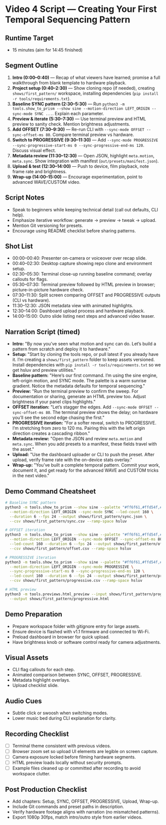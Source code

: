 # Video 4 Script — Creating Your First Temporal Sequencing Pattern

## Runtime Target
- 15 minutes (aim for 14:45 finished)

## Segment Outline
1. **Intro (0:00–0:40)** — Recap of what viewers have learned; promise a full walkthrough from blank template to hardware playback.
2. **Project setup (0:40–2:30)** — Show cloning repo (if needed), creating `shows/first_pattern/` workspace, installing dependencies (`pip install -r tools/requirements.txt`).
3. **Baseline SYNC pattern (2:30–5:30)** — Run `python3 -m tools.show_to_prism --show sine --motion-direction LEFT_ORIGIN --sync-mode SYNC ...`. Explain each parameter.
4. **Preview & iterate (5:30–7:30)** — Use terminal preview and HTML preview to sanity check. Mention brightness adjustments.
5. **Add OFFSET (7:30–9:30)** — Re-run CLI with `--sync-mode OFFSET --sync-offset-ms 80`. Compare terminal preview vs hardware.
6. **Switch to PROGRESSIVE (9:30–11:30)** — Add `--sync-mode PROGRESSIVE --sync-progressive-start-ms 0 --sync-progressive-end-ms 120`. Discuss visual effect.
7. **Metadata review (11:30–12:30)** — Open JSON, highlight `meta.motion`, `meta.sync`. Show integration with manifest (`out/presets/manifest.json`).
8. **Upload & test (12:30–14:00)** — Push to device, film playback, note frame rate and brightness.
9. **Wrap-up (14:00–15:00)** — Encourage experimentation, point to advanced WAVE/CUSTOM video.

## Script Notes
- Speak to beginners while keeping technical detail (call out defaults, CLI help).
- Emphasize iterative workflow: generate -> preview -> tweak -> upload.
- Mention Git versioning for presets.
- Encourage using README checklist before sharing patterns.

## Shot List
- 00:00–00:40: Presenter on-camera or voiceover over recap slide.
- 00:40–02:30: Desktop capture showing repo clone and environment setup.
- 02:30–05:30: Terminal close-up running baseline command; overlay callouts for flags.
- 05:30–07:30: Terminal preview followed by HTML preview in browser; picture-in-picture hardware check.
- 07:30–11:30: Split screen comparing OFFSET and PROGRESSIVE outputs (CLI vs hardware).
- 11:30–12:30: JSON metadata view with animated highlights.
- 12:30–14:00: Dashboard upload process and hardware playback.
- 14:00–15:00: Outro slide listing next steps and advanced video teaser.

## Narration Script (timed)
- **Intro:** "By now you’ve seen what motion and sync can do. Let’s build a pattern from scratch and deploy it to hardware."
- **Setup:** "Start by cloning the tools repo, or pull latest if you already have it. I’m creating a `shows/first_pattern` folder to keep assets versioned. Install dependencies with `pip install -r tools/requirements.txt` so we get hsluv and preview utilities."
- **Baseline pattern:** "Here’s our first command. I’m using the sine engine, left-origin motion, and SYNC mode. The palette is a warm sunrise gradient. Notice the metadata defaults for temporal sequencing."
- **Preview:** "Run the terminal preview to confirm the sweep. For documentation or sharing, generate an HTML preview too. Adjust brightness if your panel clips highlights."
- **OFFSET iteration:** "Let’s stagger the edges. Add `--sync-mode OFFSET --sync-offset-ms 80`. The terminal preview shows the delay; on hardware you’ll see the second edge chasing the first."
- **PROGRESSIVE iteration:** "For a softer reveal, switch to PROGRESSIVE. I’m stretching from zero to 120 ms. Pairing this with the left origin direction creates a cascading ribbon."
- **Metadata review:** "Open the JSON and review `meta.motion` and `meta.sync`. When you add presets to a manifest, these fields travel with the asset."
- **Upload:** "Use the dashboard uploader or CLI to push the preset. After upload, verify frame rate with the on-device stats overlay."
- **Wrap-up:** "You’ve built a complete temporal pattern. Commit your work, document it, and get ready for the advanced WAVE and CUSTOM tricks in the next video."

## Demo Command Cheatsheet
```bash
# Baseline SYNC pattern
python3 -m tools.show_to_prism --show sine --palette "#ff6f61,#ffd54f,#00bcd4" \
  --motion-direction LEFT_ORIGIN --sync-mode SYNC --led-count 160 \
  --duration 6 --fps 24 --output shows/first_pattern/sync.json \
  --csv shows/first_pattern/sync.csv --ramp-space hsluv

# OFFSET iteration
python3 -m tools.show_to_prism --show sine --palette "#ff6f61,#ffd54f,#00bcd4" \
  --motion-direction LEFT_ORIGIN --sync-mode OFFSET --sync-offset-ms 80 \
  --led-count 160 --duration 6 --fps 24 --output shows/first_pattern/offset.json \
  --csv shows/first_pattern/offset.csv --ramp-space hsluv

# PROGRESSIVE iteration
python3 -m tools.show_to_prism --show sine --palette "#ff6f61,#ffd54f,#00bcd4" \
  --motion-direction LEFT_ORIGIN --sync-mode PROGRESSIVE \
  --sync-progressive-start-ms 0 --sync-progressive-end-ms 120 \
  --led-count 160 --duration 6 --fps 24 --output shows/first_pattern/progressive.json \
  --csv shows/first_pattern/progressive.csv --ramp-space hsluv

# HTML preview
python3 -m tools.previews.html_preview --input shows/first_pattern/progressive.json \
  --output shows/first_pattern/progressive.html
```

## Demo Preparation
- Prepare workspace folder with gitignore entry for large assets.
- Ensure device is flashed with v1.1 firmware and connected to Wi-Fi.
- Preload dashboard in browser for quick upload.
- Have brightness knob or software control ready for camera adjustments.

## Visual Assets
- CLI flag callouts for each step.
- Animated comparison between SYNC, OFFSET, PROGRESSIVE.
- Metadata highlight overlays.
- Upload checklist slide.

## Audio Cues
- Subtle click or swoosh when switching modes.
- Lower music bed during CLI explanation for clarity.

## Recording Checklist
- [ ] Terminal theme consistent with previous videos.
- [ ] Browser zoom set so upload UI elements are legible on screen capture.
- [ ] Camera exposure locked before filming hardware segments.
- [ ] HTML preview loads locally without security prompts.
- [ ] Example files cleaned up or committed after recording to avoid workspace clutter.

## Post Production Checklist
- Add chapters: Setup, SYNC, OFFSET, PROGRESSIVE, Upload, Wrap-up.
- Include Git commands and preset paths in description.
- Verify hardware footage aligns with narration (no mismatched patterns).
- Export 1080p 30fps, match intro/outro style from earlier videos.
